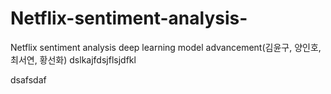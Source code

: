 # Netflix-sentiment-analysis-
Netflix sentiment analysis deep learning model advancement(김윤구, 양인호, 최서연, 황선화)
dslkajfdsjflsjdfkl

dsafsdaf